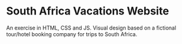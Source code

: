 # South Africa Vacations Website
 An exercise in HTML, CSS and JS. Visual design based on a fictional tour/hotel booking company for trips to South Africa.
